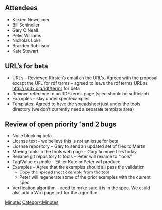 ## Attendees

  - Kirsten Newcomer
  - Bill Schineller
  - Gary O’Neall
  - Peter Williams
  - Nicholas Loke
  - Branden Robinson
  - Kate Stewart

## URL’s for beta

  - URL’s – Reviewed Kirsten’s email on the URL’s. Agreed with the
    proposal except the URL for rdf terms – agreed to leave the rdf
    terms URL as <http://spdx.org/rdf/terms> for beta
  - Remove reference to an RDF terms page (spec should be sufficient)
  - Examples – stay under spec/examples
  - Templates: Agreed to have the spreadsheet just under the tools
    directory (we don’t currently need a separate template area)

## Review of open priority 1and 2 bugs

  - None blocking beta.
  - License text – we believe this is not an issue for beta
  - License repository – Gary to send an updated set of files to Martin
  - Moving tools to the tools web page – Gary to move files today
  - Rename git repository to tools – Peter will rename to “tools”
  - Tag/Value example – Either Kate or Peter will produce
  - Examples – Agree that the examples should all pass the validation
      - Copy the spreadsheet example from the tool
      - Peter will regenerate some of the prior examples with the
        current spec
  - Verification algorithm – need to make sure it is in the spec. We
    could also add a Wiki page just for the algorithm.

[Minutes](Category:Technical "wikilink")
[Category:Minutes](Category:Minutes "wikilink")
